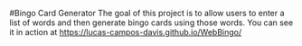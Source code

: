 #Bingo Card Generator
The goal of this project is to allow users to enter a list of words and then generate bingo cards using those words.
You can see it in action at https://lucas-campos-davis.github.io/WebBingo/
